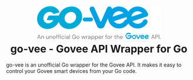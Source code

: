 <h1 align="center">
    <img src="resources/logo.svg" alt="go-vee Logo" width="336px" /><br />
    go-vee - Govee API Wrapper for Go
</h1>

go-vee is an unofficial Go wrapper for the Govee API. It makes it easy to control your Govee smart devices from your Go code.